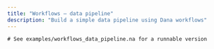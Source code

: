 ```yaml
---
title: "Workflows — data pipeline"
description: "Build a simple data pipeline using Dana workflows"
---
```


```na
# See examples/workflows_data_pipeline.na for a runnable version
```


